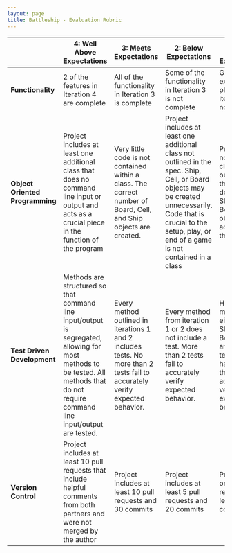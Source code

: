 ```yaml
---
layout: page
title: Battleship - Evaluation Rubric
---
```


<br> | **4: Well Above Expectations** | **3: Meets Expectations** | **2: Below Expectations** | **1: Well Below Expectations**
-- | --- | --- | --- | ---
**Functionality** | 2 of the features in Iteration 4 are complete | All of the functionality in Iteration 3 is complete | Some of the functionality in Iteration 3 is not complete | Game cannot execute ship placement or iteration 2 is not complete |
**Object Oriented Programming** | Project includes at least one additional class that does no command line input or output and acts as a crucial piece in the function of the program | Very little code is not contained within a class. The correct number of Board, Cell, and Ship objects are created. | Project includes at least one additional class not outlined in the spec. Ship, Cell, or Board objects may be created unnecessarily. Code that is crucial to the setup, play, or end of a game is not contained in a class | Project does not include a class not outlined in the spec or does not use Ship, Cell, or Board objects to accomplish the task |
**Test Driven Development** | Methods are structured so that command line input/output is segregated, allowing for most methods to be tested. All methods that do not require command line input/output are tested. | Every method outlined in iterations 1 and 2 includes tests. No more than 2 tests fail to accurately verify expected behavior. | Every method from iteration 1 or 2 does not include a test. More than 2 tests fail to accurately verify expected behavior. | Half the methods of either the Ship, Cell, or Board class are not tested or have tests that do not accurately verify expected behavior |
**Version Control** | Project includes at least 10 pull requests that include helpful comments from both partners and were not merged by the author | Project includes at least 10 pull requests and 30 commits | Project includes at least 5 pull requests and 20 commits | Project has 5 or fewer pull requests or less than 20 commits |
